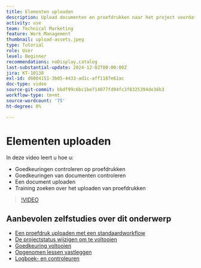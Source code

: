 ```yaml
---
title: Elementen uploaden
description: Upload documenten en proefdrukken naar het project voordat u het sluit om ervoor te zorgen dat alle relevante gegevens aan het project zijn gekoppeld.
activity: use
team: Technical Marketing
feature: Work Management
thumbnail: upload-assets.jpeg
type: Tutorial
role: User
level: Beginner
recommendations: noDisplay,catalog
last-substantial-update: 2024-12-02T00:00:00Z
jira: KT-10138
exl-id: d6004151-3b05-4433-ad1c-aff1187e61ac
doc-type: video
source-git-commit: bbdf99c6bc1be714077fd94fc3f8325394de36b3
workflow-type: tm+mt
source-wordcount: '75'
ht-degree: 0%

---
```


# Elementen uploaden

In deze video leert u hoe u:

* Goedkeuringen controleren op proefdrukken
* Goedkeuringen van documenten controleren
* Een document uploaden
* Training zoeken over het uploaden van proefdrukken

>[!VIDEO](https://video.tv.adobe.com/v/3440376/?quality=12&learn=on&enablevpops=1&captions=dut)

## Aanbevolen zelfstudies over dit onderwerp

* [Een proefdruk uploaden met een standaardworkflow](/help/workfront-proof/upload-proofs/upload-a-proof-with-a-basic-workflow.md)
* [De projectstatus wijzigen om te voltooien](/help/manage-work/projects/change-the-project-status.md)
* [Goedkeuring voltooien](/help/manage-work/close-a-project/complete-approvals.md)
* [Opgenomen lessen vastleggen](/help/manage-work/close-a-project/lessons-learned-from-closing-a-project.md)
* [Logboek- en controleuren](/help/manage-work/close-a-project/log-and-review-hours.md)
